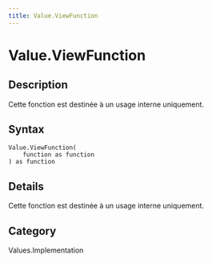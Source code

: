 ```yaml
---
title: Value.ViewFunction
---
```


# Value.ViewFunction


## Description

Cette fonction est destinée à un usage interne uniquement.


## Syntax

```powerquery
Value.ViewFunction(
    function as function
) as function
```


## Details

Cette fonction est destinée à un usage interne uniquement.



## Category
Values.Implementation
